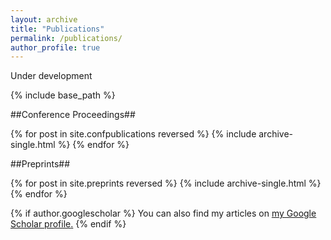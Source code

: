 ```yaml
---
layout: archive
title: "Publications"
permalink: /publications/
author_profile: true
---
```


Under development

{% include base_path %}

##Conference Proceedings##

{% for post in site.confpublications reversed %}
  {% include archive-single.html %}
{% endfor %}

##Preprints##

{% for post in site.preprints reversed %}
  {% include archive-single.html %}
{% endfor %}

{% if author.googlescholar %}
  You can also find my articles on <u><a href="{{author.googlescholar}}">my Google Scholar profile</a>.</u>
{% endif %}
